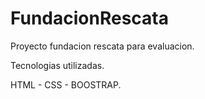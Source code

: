 # FundacionRescata
Proyecto fundacion rescata para evaluacion.

Tecnologias utilizadas. 

HTML - CSS - BOOSTRAP.

